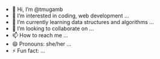 - 👋 Hi, I’m @tmugamb
- 👀 I’m interested in coding, web development ...
- 🌱 I’m currently learning data structures and algorithms ...
- 💞️ I’m looking to collaborate on ...
- 📫 How to reach me ...
- 😄 Pronouns: she/her ...
- ⚡ Fun fact: ...

<!---
tmugamb/tmugamb is a ✨ special ✨ repository because its `README.md` (this file) appears on your GitHub profile.
You can click the Preview link to take a look at your changes.
--->
